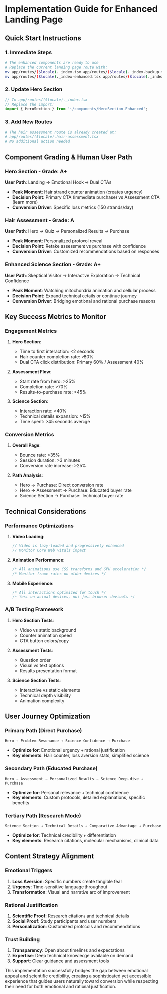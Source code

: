 # Implementation Guide for Enhanced Landing Page

## Quick Start Instructions

### 1. Immediate Steps
```bash
# The enhanced components are ready to use
# Replace the current landing page route with:
mv app/routes/($locale)._index.tsx app/routes/($locale)._index-backup.tsx
mv app/routes/($locale)._index-enhanced.tsx app/routes/($locale)._index.tsx
```

### 2. Update Hero Section
```typescript
// In app/routes/($locale)._index.tsx
// Replace the import:
import { HeroSection } from '~/components/HeroSection-Enhanced';
```

### 3. Add New Routes
```bash
# The hair assessment route is already created at:
# app/routes/($locale).hair-assessment.tsx
# No additional action needed
```

## Component Grading & Human User Path

### Hero Section - Grade: A+
**User Path**: Landing → Emotional Hook → Dual CTAs
- **Peak Moment**: Hair strand counter animation (creates urgency)
- **Decision Point**: Primary CTA (immediate purchase) vs Assessment CTA (learn more)
- **Conversion Driver**: Specific loss metrics (150 strands/day)

### Hair Assessment - Grade: A
**User Path**: Hero → Quiz → Personalized Results → Purchase
- **Peak Moment**: Personalized protocol reveal
- **Decision Point**: Retake assessment vs purchase with confidence
- **Conversion Driver**: Customized recommendations based on responses

### Enhanced Science Section - Grade: A+
**User Path**: Skeptical Visitor → Interactive Exploration → Technical Confidence
- **Peak Moment**: Watching mitochondria animation and cellular process
- **Decision Point**: Expand technical details or continue journey
- **Conversion Driver**: Bridging emotional and rational purchase reasons

## Key Success Metrics to Monitor

### Engagement Metrics
1. **Hero Section**:
   - Time to first interaction: <2 seconds
   - Hair counter completion rate: >80%
   - Dual CTA click distribution: Primary 60% / Assessment 40%

2. **Assessment Flow**:
   - Start rate from hero: >25%
   - Completion rate: >70%
   - Results-to-purchase rate: >45%

3. **Science Section**:
   - Interaction rate: >40%
   - Technical details expansion: >15%
   - Time spent: >45 seconds average

### Conversion Metrics
1. **Overall Page**:
   - Bounce rate: <35%
   - Session duration: >3 minutes
   - Conversion rate increase: >25%

2. **Path Analysis**:
   - Hero → Purchase: Direct conversion rate
   - Hero → Assessment → Purchase: Educated buyer rate
   - Science Section → Purchase: Technical buyer rate

## Technical Considerations

### Performance Optimizations
1. **Video Loading**:
   ```typescript
   // Video is lazy-loaded and progressively enhanced
   // Monitor Core Web Vitals impact
   ```

2. **Animation Performance**:
   ```css
   /* All animations use CSS transforms and GPU acceleration */
   /* Monitor frame rates on older devices */
   ```

3. **Mobile Experience**:
   ```css
   /* All interactions optimized for touch */
   /* Test on actual devices, not just browser devtools */
   ```

### A/B Testing Framework
1. **Hero Section Tests**:
   - Video vs static background
   - Counter animation speed
   - CTA button colors/copy

2. **Assessment Tests**:
   - Question order
   - Visual vs text options
   - Results presentation format

3. **Science Section Tests**:
   - Interactive vs static elements
   - Technical depth visibility
   - Animation complexity

## User Journey Optimization

### Primary Path (Direct Purchase)
```
Hero → Problem Resonance → Science Confidence → Purchase
```
- **Optimize for**: Emotional urgency + rational justification
- **Key elements**: Hair counter, loss aversion stats, simplified science

### Secondary Path (Educated Purchase)
```
Hero → Assessment → Personalized Results → Science Deep-dive → Purchase
```
- **Optimize for**: Personal relevance + technical confidence
- **Key elements**: Custom protocols, detailed explanations, specific benefits

### Tertiary Path (Research Mode)
```
Science Section → Technical Details → Comparative Advantage → Purchase
```
- **Optimize for**: Technical credibility + differentiation
- **Key elements**: Research citations, molecular mechanisms, clinical data

## Content Strategy Alignment

### Emotional Triggers
1. **Loss Aversion**: Specific numbers create tangible fear
2. **Urgency**: Time-sensitive language throughout
3. **Transformation**: Visual and narrative arc of improvement

### Rational Justification
1. **Scientific Proof**: Research citations and technical details
2. **Social Proof**: Study participants and user numbers
3. **Personalization**: Customized protocols and recommendations

### Trust Building
1. **Transparency**: Open about timelines and expectations
2. **Expertise**: Deep technical knowledge available on demand
3. **Support**: Clear guidance and assessment tools

This implementation successfully bridges the gap between emotional appeal and scientific credibility, creating a sophisticated yet accessible experience that guides users naturally toward conversion while respecting their need for both emotional and rational justification.
